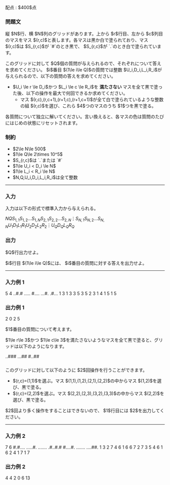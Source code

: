 
<div>

<span>

<span>

<p>
配点 : $400$点
</p>

<div>

<section>

### **問題文**

<p>
縦 $N$行、横 $N$列のグリッドがあります。上から $r$行目、左から $c$列目のマスをマス $(r,c)$と表します。各マスは黒か白で塗られており、マス $(r,c)$は $S_{r,c}$が `#`のとき黒で、 $S_{r,c}$が `.`のとき白で塗られています。
</p>

<p>
このグリッドに対して $Q$個の質問が与えられるので、それぞれについて答えを求めてください。 $i$番目 $(1\le i\le Q)$の質問では整数 $U_i,D_i,L_i,R_i$が与えられるので、以下の質問の答えを求めてください。
</p>

<ul>

<li>
$U_i \le r \le D_i$かつ $L_i \le c \le R_i$を 
<strong>
満たさない
</strong>
マスを全て黒で塗った後、以下の操作を最大で何回できるか求めてください。
<ul>

<li>
マス $(r,c),(r,c+1),(r+1,c),(r+1,c+1)$が全て白で塗られているような整数の組 $(r,c)$を選び、これら $4$つのマスのうち $1$つを黒で塗る。
</li>

</ul>

</li>

</ul>

<p>
各質問について独立に解いてください。言い換えると、各マスの色は質問のたびにはじめの状態にリセットされます。
</p>

</section>

</div>

<div>

<section>

### **制約**

<ul>

<li>
$2\le N\le 500$
</li>

<li>
$1\le Q\le 2\times 10^5$
</li>

<li>
$S_{r,c}$は `.`または `#`
</li>

<li>
$1\le U_i < D_i \le N$
</li>

<li>
$1\le L_i < R_i \le N$
</li>

<li>
$N,Q,U_i,D_i,L_i,R_i$は全て整数
</li>

</ul>

</section>

</div>

---

<div>

<div>

<section>

### **入力**

<p>
入力は以下の形式で標準入力から与えられる。
</p>

<div>

$N$$Q$$S_{1,1}S_{1,2}\ldots S_{1,N}$$S_{2,1}S_{2,2}\ldots S_{2,N}$$\vdots$$S_{N,1}S_{N,2}\ldots S_{N,N}$$U_1$$D_1$$L_1$$R_1$$U_2$$D_2$$L_2$$R_2$$\vdots$$U_Q$$D_Q$$L_Q$$R_Q$
</div>

</section>

</div>

<div>

<section>

### **出力**

<p>
$Q$行出力せよ。
</p>

<p>
$i$行目 $(1\le i\le Q)$には、 $i$番目の質問に対する答えを出力せよ。
</p>

</section>

</div>

</div>

---

<div>

<section>

### **入力例 1**

<div>

5 4
..#.#
.....
#....
...#.
.#...
1 3 1 3
3 5 3 5
2 3 1 4
1 5 1 5

</div>

</section>

</div>

<div>

<section>

### **出力例 1**

<div>

2
0
2
5

</div>

<p>
$1$番目の質問について考えます。
</p>

<p>
$1\le r\le 3$かつ $1\le c\le 3$を満たさないようなマスを全て黒で塗ると、グリッドは以下のようになります。
</p>

<div>

..###
...##
#..##
#####
#####

</div>

<p>
このグリッドに対して以下のように $2$回操作を行うことができます。
</p>

<ul>

<li>
$(r,c)=(1,1)$を選ぶ。マス $(1,1),(1,2),(2,1),(2,2)$の中からマス $(1,2)$を選び、黒で塗る。
</li>

<li>
$(r,c)=(2,2)$を選ぶ。マス $(2,2),(2,3),(3,2),(3,3)$の中からマス $(2,2)$を選び、黒で塗る。
</li>

</ul>

<p>
$2$回より多く操作をすることはできないので、 $1$行目には $2$を出力してください。
</p>

</section>

</div>

---

<div>

<section>

### **入力例 2**

<div>

7 6
#.#....
.....#.
.......
.#..#.#
#....#.
.......
....##.
1 3 2 7
4 6 1 6
6 7 2 7
3 5 4 6
1 6 2 4
1 7 1 7

</div>

</section>

</div>

<div>

<section>

### **出力例 2**

<div>

4
4
2
0
6
13

</div>

</section>

</div>

</span>

</span>

</div>
